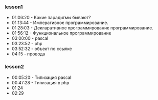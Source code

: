 ### lesson1
- 01:06:20 - Какие парадигмы бывают?
- 01:13:44 - Императивное программирование.
- 01:28:03 - Декларативное программирование программирование.
- 01:56:12 - Функциональное программирование
- 03:00:00 - pascal
- 03:23:52 - php
- 03:52:32 - объект по ссылке
- 04:15 - провода

### lesson2

- 00:05:20 - Типизация pascal
- 00:47:28 - Типизация в php
- 01:24
- 02:29
